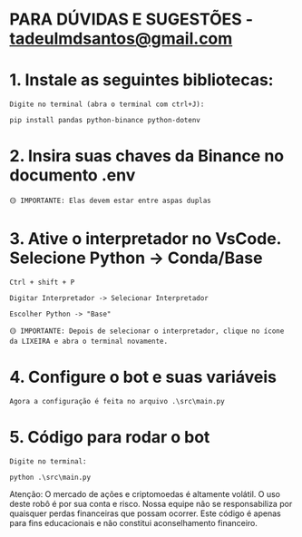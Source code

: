 # PARA DÚVIDAS E SUGESTÕES - tadeulmdsantos@gmail.com

# 1. Instale as seguintes bibliotecas:

    Digite no terminal (abra o terminal com ctrl+J):

    pip install pandas python-binance python-dotenv

# 2. Insira suas chaves da Binance no documento .env

    🟡 IMPORTANTE: Elas devem estar entre aspas duplas

# 3. Ative o interpretador no VsCode. Selecione Python -> Conda/Base

    Ctrl + shift + P

    Digitar Interpretador -> Selecionar Interpretador

    Escolher Python -> "Base"

    🟡 IMPORTANTE: Depois de selecionar o interpretador, clique no ícone da LIXEIRA e abra o terminal novamente.

# 4. Configure o bot e suas variáveis

    Agora a configuração é feita no arquivo .\src\main.py

# 5. Código para rodar o bot

    Digite no terminal:

    python .\src\main.py

Atenção: O mercado de ações e criptomoedas é altamente volátil. O uso deste robô é por sua conta e risco. Nossa equipe não se responsabiliza por quaisquer perdas financeiras que possam ocorrer. Este código é apenas para fins educacionais e não constitui aconselhamento financeiro.
